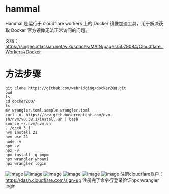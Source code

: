 # hammal

Hammal 是运行于 cloudflare workers 上的 Docker 镜像加速工具，用于解决获取 Docker 官方镜像无法正常访问的问题。

文档： https://singee.atlassian.net/wiki/spaces/MAIN/pages/5079084/Cloudflare+Workers+Docker 
# 方法步骤
```
git clone https://github.com/webridging/dockerZQQ.git
pwd
ls
cd dockerZQQ/
ls
mv wrangler.toml.sample wrangler.toml
curl -o- https://raw.githubusercontent.com/nvm-sh/nvm/v0.39.1/install.sh | bash
source ~/.nvm/nvm.sh
. /gcc8_3_1
nvm install 21
nvm use 21
node -v
npm -v
npx -v
npm install -g pnpm
npx wrangler whoami
npx wrangler login
```
![image](https://github.com/user-attachments/assets/a51d232e-638a-4454-9513-3a1e1997f3bf)
![image](https://github.com/user-attachments/assets/b7a5448c-1801-42b3-9da6-fa0057e55535)
![image](https://github.com/user-attachments/assets/67cc6453-ef2e-4808-a317-03c8e36ff2a3)
![image](https://github.com/user-attachments/assets/cb4fe917-348b-4128-8a92-a6fb7c86db81)
![image](https://github.com/user-attachments/assets/bc172e08-8f6f-432c-a7cc-bb94d53841af)
![image](https://github.com/user-attachments/assets/b4493368-245b-4dd2-8d06-519ab51485ff)
注册cloudflare账户：https://dash.cloudflare.com/sign-up
注册完了命令行登录验证npx wrangler login

